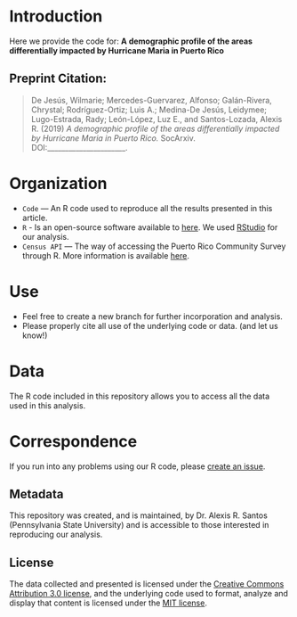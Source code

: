 # Introduction 
Here we provide the code for: **A demographic profile of the areas differentially impacted by Hurricane Maria in Puerto Rico**

## Preprint Citation: 

> De Jesús, Wilmarie; Mercedes-Guervarez, Alfonso; Galán-Rivera, Chrystal; Rodríguez-Ortiz; Luis A.; Medina-De Jesús, Leidymee; Lugo-Estrada, Rady; León-López, Luz E., and Santos-Lozada, Alexis R. (2019) *A demographic profile of the areas differentially impacted by Hurricane Maria in Puerto Rico.* SocArxiv. DOI:______________________. 

# Organization
- `Code`  — An R code used to reproduce all the results presented in this article.
- `R` - Is an open-source software available to [here](https://www.r-project.org/). We used [RStudio](https://www.rstudio.com/) for our analysis. 
- `Census API`  — The way of accessing the Puerto Rico Community Survey through R. More information is available [here](https://www.census.gov/data/developers/data-sets.html).

# Use
- Feel free to create a new branch for further incorporation and analysis. 
- Please properly cite all use of the underlying code or data. (and let us know!)

# Data
The R code included in this repository allows you to access all the data used in this analysis.

# Correspondence
If you run into any problems using our R code, please [create an issue](https://github.com/alexisrsantos/PR_DEMO/issues).

## Metadata
This repository was created, and is maintained, by Dr. Alexis R. Santos (Pennsylvania State University) and is accessible to those interested in reproducing our analysis.

## License
The data collected and presented is licensed under the [Creative Commons Attribution 3.0 license](http://creativecommons.org/licenses/by/3.0/us/deed.en_US), and the underlying code used to format, analyze and display that content is licensed under the [MIT license](http://opensource.org/licenses/mit-license.php).
